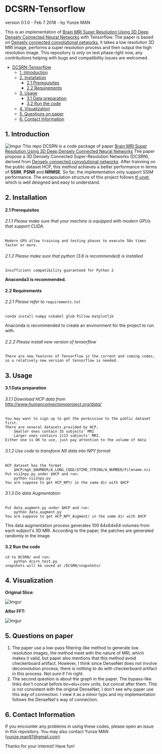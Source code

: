 # DCSRN-Tensorflow
version 0.1.0 - Feb 7 2018 - by Yunze MAN

This is an implementation of [Brain MRI Super Resolution Using 3D Deep Densely Connected Neural Networks](https://arxiv.org/pdf/1801.02728.pdf) with Tensorflow. The paper is based on [Densely connected convolutional networks](https://arxiv.org/pdf/1608.06993.pdf), it takes a low resolution 3D MRI image, performs a super resolution process and then output the high resolution image. This repository is only on test phase right now, any contributions helping with bugs and compatibility issues are welcomed.

- [DCSRN-Tensorflow](#dcsrn-tensorflow)
    - [1. Introduction](#1-introduction)
    - [2. Installation](#2-installation)
        - [2.1 Prerequisites](#21-prerequisites)
        - [2.2 Requirements](#22-requirements)
    - [3. Usage](#3-usage)
        - [3.1 Data preparation](#31-data-preparation)
        - [3.2 Run the code](#32-run-the-code)
    - [4. Visualization](#4-visualization)
    - [5. Questions on paper](#5-questions-on-paper)
    - [6. Contact Information](#6-contact-information)

## 1. Introduction

![Imgur](https://imgur.com/ECl1t1T.png)
This repo DCSRN is a code package of paper [Brain MRI Super Resolution Using 3D Deep Densely Connected Neural Networks](https://arxiv.org/pdf/1801.02728.pdf) The paper propose a 3D Densely Connected Super-Resolution Networks (DCSRN), derived from [Densely connected convolutional networks](https://arxiv.org/pdf/1608.06993.pdf). After trainning on the public dataset HCP, this method achieves a better performance in terms of **SSIM**, **PSNR** and **NRMSE**. So far, the implementation only support SSIM performance.
The encapsulation structure of this project follows [tf-unet](https://github.com/jakeret/tf_unet), which is well designed and easy to understand. 

## 2. Installation
#### 2.1 Prerequisites
###### 2.1.1 Please make sure that your machine is equipped with modern GPUs that support CUDA.
    Modern GPU allow training and testing phases to execute 50x times faster or more.
###### 2.1.2 Please make sure that python (3.6 is recommended) is installed 
    Insufficient compatibility guaranteed for Python 2
**Anaconda3 is recommended.**

#### 2.2 Requirements
###### 2.2.1 Please refer to `requirements.txt`
    conda install numpy nibabel glob Pillow matplotlib
Anaconda is recommended to create an environment for the project to run with.
###### 2.2.2 Please install new version of tensorflow
    There are new features of Tensorflow in the current and coming codes, 
    so a relatively new version of tensorflow is needed.

## 3. Usage

#### 3.1 Data preparation
###### 3.1.1 Download HCP data from http://www.humanconnectomeproject.org/data/
    You may want to sign up to get the permission to the public dataset first.
    There are several datasets provided by HCP,
        Smaller ones contain 35 subjects' MRI
        Larger ones contains 1113 subjects' MRI.
    Either one is OK to use, just pay attention to the volume of data

###### 3.1.2 Use code to transform NII data into NPY format
    HCP dataset has the format
        $HCP/mgh_$NUMBER/A_LONG_CODE/$TIME_STRING/A_NUMBER/Filename.nii
    Put nii2npy.py under $HCP and run: 
        python nii2npy.py
    You are suppose to get HCP_NPY/ in the same dir with $HCP

###### 3.1.3 Do data Augmentation
    Put data_augment.py under $HCP and run:
        python data_augment.py
    You are suppose to get HCP_NPY_Augment/ in the same dir with $HCP
This data augmentation process generates 100 64x64x64 volumes from each subject's 3D MRI. According to the paper, the patches are generated randomly in the image.

#### 3.2 Run the code
    cd to DCSRN/ and run:
        python dcsrn_test.py
    snapshots will be saved at /DCSRN/snapshots/

## 4. Visualization
**Original Slice:**

![Imgur](https://i.imgur.com/fN6vaN2.png)

**After FFT:**

![Imgur](https://imgur.com/AWn6gGA.png)

## 5. Questions on paper
1. The paper use a low-pass filtering-like method to generate low resolution images, the method meet with the nature of MRI, which makes it valid, but paper also mentions that this method avoid checkerboard artifact. However, I think since DenseNet does not involve deconvolution process, there is nothing to do with checkerboard artifact in this process. Not sure if I'm right.
2. The second question is about the graph in the paper. The bypass-like links don't concat before bn+elu+conv units, but concat after them. This is not consistent with the original DenseNet, I don't see why paper use this way of connection. I view it as a minor typo and my implementation follows the DenseNet's way of connection.  

## 6. Contact Information

If you encounter any problems in using these codes, please open an issue in this repository.
You may also contact Yunze MAN (yunze.man97@gmail.com).

Thanks for your interest! Have fun!